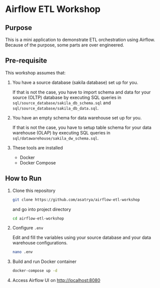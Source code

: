 # Airflow ETL Workshop

## Purpose

This is a mini application to demonstrate ETL orchestration using Airflow. Because of the purpose, some parts are over engineered.

## Pre-requisite

This workshop assumes that:

1) You have a source database (sakila database) set up for you. 

   If that is not the case, you have to import schema and data for your source (OLTP) database by executing SQL queries in `sql/source_database/sakila_db_schema.sql` and `sql/source_database/sakila_db_data.sql`.

1) You have an empty schema for data warehouse set up for you. 

   If that is not the case, you have to setup table schema for your data warehouse (OLAP) by executing SQL queries in `sql/datawarehouse/sakila_dw_schema.sql`.

1) These tools are installed
   * Docker
   * Docker Compose

## How to Run

1) Clone this repository
   
   ```bash
   git clone https://github.com/asatrya/airflow-etl-workshop
   ```

   and go into project directory

   ```bash
   cd airflow-etl-workshop
   ```

1) Configure `.env`

   Edit and fill the variables using your source database and your data warehouse configurations.

   ```sh
   nano .env
   ```

1) Build and run Docker container

   ```sh
   docker-compose up -d
   ```

1) Access Airflow UI on <http://localhost:8080>

